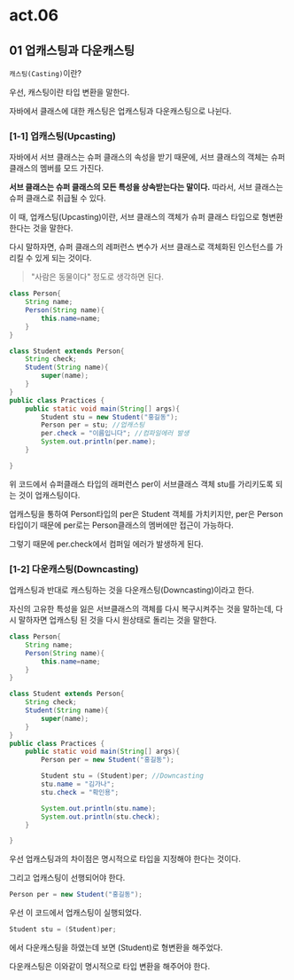 # act.06

## 01 업캐스팅과 다운캐스팅

`캐스팅(Casting)`이란?

우선, 캐스팅이란 타입 변환을 말한다. 

자바에서 클래스에 대한 캐스팅은 업캐스팅과 다운캐스팅으로 나뉜다.

### [1-1] 업캐스팅(Upcasting)

자바에서 서브 클래스는 슈퍼 클래스의 속성을 받기 때문에, 서브 클래스의 객체는 슈퍼 클래스의 멤버를 모드 가진다.

**서브 클래스는 슈퍼 클래스의 모든 특성을 상속받는다는 말이다.** 따라서, 서브 클래스는 슈퍼 클래스로 취급될 수 있다.

이 때, 업캐스팅(Upcasting)이란, 서브 클래스의 객체가 슈퍼 클래스 타입으로 형변환한다는 것을 말한다.

다시 말하자면, 슈퍼 클래스의 레퍼런스 변수가 서브 클래스로 객체화된 인스턴스를 가리킬 수 있게 되는 것이다.

> "사람은 동물이다" 정도로 생각하면 된다.

```Java
class Person{
    String name;
    Person(String name){
        this.name=name;
    }
}

class Student extends Person{
    String check;
    Student(String name){
        super(name);
    }
}
public class Practices {
    public static void main(String[] args){
        Student stu = new Student("홍길동");
        Person per = stu; //업캐스팅
        per.check = "이름입니다"; //컴파일에러 발생
        System.out.println(per.name);
    }

}
```

위 코드에서 슈퍼클래스 타입의 래퍼런스 per이 서브클래스 객체 stu를 가리키도록 되는 것이 업캐스팅이다.

업캐스팅을 통하여 Person타입의 per은 Student 객체를 가치키지만, per은 Person 타입이기 때문에 per로는 Person클래스의 멤버에만 접근이 가능하다.

그렇기 때문에 per.check에서 컴퍼일 에러가 발생하게 된다.

### [1-2] 다운캐스팅(Downcasting)

업캐스팅과 반대로 캐스팅하는 것을 다운캐스팅(Downcasting)이라고 한다.

자신의 고유한 특성을 잃은 서브클래스의 객체를 다시 복구시켜주는 것을 말하는데, 다시 말하자면 업캐스팅 된 것을 다시 원상태로 돌리는 것을 말한다.

```Java
class Person{
    String name;
    Person(String name){
        this.name=name;
    }
}

class Student extends Person{
    String check;
    Student(String name){
        super(name);
    }
}
public class Practices {
    public static void main(String[] args){
        Person per = new Student("홍길동");

        Student stu = (Student)per; //Downcasting
        stu.name = "김가나";
        stu.check = "확인용";

        System.out.println(stu.name);
        System.out.println(stu.check);
    }

}
```

우선 업캐스팅과의 차이점은 명시적으로 타입을 지정해야 한다는 것이다.

그리고 업캐스팅이 선행되어야 한다.

```Java
Person per = new Student("홍길동");
```

우선 이 코드에서 업캐스팅이 실행되었다.

```Java
Student stu = (Student)per;
```
에서 다운캐스팅을 하였는데 보면 (Student)로 형변환을 해주었다.

다운캐스팅은 이와같이 명시적으로 타입 변환을 해주어야 한다.